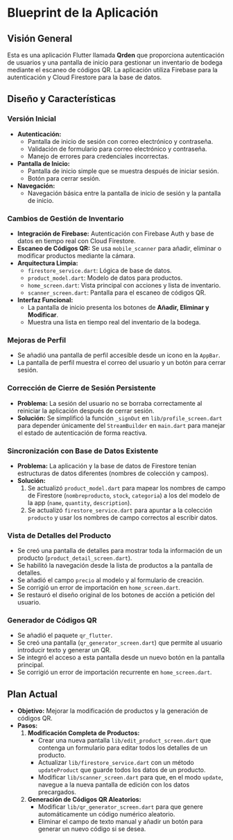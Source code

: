 # Blueprint de la Aplicación

## Visión General

Esta es una aplicación Flutter llamada **Qrden** que proporciona autenticación de usuarios y una pantalla de inicio para gestionar un inventario de bodega mediante el escaneo de códigos QR. La aplicación utiliza Firebase para la autenticación y Cloud Firestore para la base de datos.

## Diseño y Características

### Versión Inicial

*   **Autenticación:**
    *   Pantalla de inicio de sesión con correo electrónico y contraseña.
    *   Validación de formulario para correo electrónico y contraseña.
    *   Manejo de errores para credenciales incorrectas.
*   **Pantalla de Inicio:**
    *   Pantalla de inicio simple que se muestra después de iniciar sesión.
    *   Botón para cerrar sesión.
*   **Navegación:**
    *   Navegación básica entre la pantalla de inicio de sesión y la pantalla de inicio.

### Cambios de Gestión de Inventario

*   **Integración de Firebase:** Autenticación con Firebase Auth y base de datos en tiempo real con Cloud Firestore.
*   **Escaneo de Códigos QR:** Se usa `mobile_scanner` para añadir, eliminar o modificar productos mediante la cámara.
*   **Arquitectura Limpia:**
    *   `firestore_service.dart`: Lógica de base de datos.
    *   `product_model.dart`: Modelo de datos para productos.
    *   `home_screen.dart`: Vista principal con acciones y lista de inventario.
    *   `scanner_screen.dart`: Pantalla para el escaneo de códigos QR.
*   **Interfaz Funcional:**
    *   La pantalla de inicio presenta los botones de **Añadir, Eliminar y Modificar**.
    *   Muestra una lista en tiempo real del inventario de la bodega.

### Mejoras de Perfil
*   Se añadió una pantalla de perfil accesible desde un icono en la `AppBar`.
*   La pantalla de perfil muestra el correo del usuario y un botón para cerrar sesión.

### Corrección de Cierre de Sesión Persistente

*   **Problema:** La sesión del usuario no se borraba correctamente al reiniciar la aplicación después de cerrar sesión.
*   **Solución:** Se simplificó la función `_signOut` en `lib/profile_screen.dart` para depender únicamente del `StreamBuilder` en `main.dart` para manejar el estado de autenticación de forma reactiva.

### Sincronización con Base de Datos Existente

*   **Problema:** La aplicación y la base de datos de Firestore tenían estructuras de datos diferentes (nombres de colección y campos).
*   **Solución:**
    1.  Se actualizó `product_model.dart` para mapear los nombres de campo de Firestore (`nombreproducto`, `stock`, `categoria`) a los del modelo de la app (`name`, `quantity`, `description`).
    2.  Se actualizó `firestore_service.dart` para apuntar a la colección `producto` y usar los nombres de campo correctos al escribir datos.

### Vista de Detalles del Producto

*   Se creó una pantalla de detalles para mostrar toda la información de un producto (`product_detail_screen.dart`).
*   Se habilitó la navegación desde la lista de productos a la pantalla de detalles.
*   Se añadió el campo `precio` al modelo y al formulario de creación.
*   Se corrigió un error de importación en `home_screen.dart`.
*   Se restauró el diseño original de los botones de acción a petición del usuario.

### Generador de Códigos QR

*   Se añadió el paquete `qr_flutter`.
*   Se creó una pantalla (`qr_generator_screen.dart`) que permite al usuario introducir texto y generar un QR.
*   Se integró el acceso a esta pantalla desde un nuevo botón en la pantalla principal.
*   Se corrigió un error de importación recurrente en `home_screen.dart`.

## Plan Actual

*   **Objetivo:** Mejorar la modificación de productos y la generación de códigos QR.
*   **Pasos:**
    1.  **Modificación Completa de Productos:**
        *   Crear una nueva pantalla `lib/edit_product_screen.dart` que contenga un formulario para editar todos los detalles de un producto.
        *   Actualizar `lib/firestore_service.dart` con un método `updateProduct` que guarde todos los datos de un producto.
        *   Modificar `lib/scanner_screen.dart` para que, en el modo `update`, navegue a la nueva pantalla de edición con los datos precargados.
    2.  **Generación de Códigos QR Aleatorios:**
        *   Modificar `lib/qr_generator_screen.dart` para que genere automáticamente un código numérico aleatorio.
        *   Eliminar el campo de texto manual y añadir un botón para generar un nuevo código si se desea.
